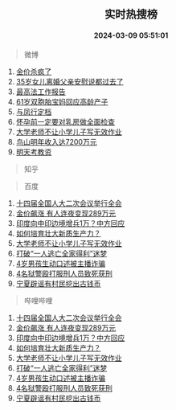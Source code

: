 <div align="center"><h2>实时热搜榜</h2><h4>2024-03-09 05:51:01</h4></div>

> 微博  

1. [金价杀疯了](https://s.weibo.com/weibo?q=%23%E9%87%91%E4%BB%B7%E6%9D%80%E7%96%AF%E4%BA%86%23&t=31&band_rank=1&Refer=top)<br />
2. [35岁女儿离婚父亲安慰说都过去了](https://s.weibo.com/weibo?q=%2335%E5%B2%81%E5%A5%B3%E5%84%BF%E7%A6%BB%E5%A9%9A%E7%88%B6%E4%BA%B2%E5%AE%89%E6%85%B0%E8%AF%B4%E9%83%BD%E8%BF%87%E5%8E%BB%E4%BA%86%23&t=31&band_rank=2&Refer=top)<br />
3. [最高法工作报告](https://s.weibo.com/weibo?q=%23%E6%9C%80%E9%AB%98%E6%B3%95%E5%B7%A5%E4%BD%9C%E6%8A%A5%E5%91%8A%23&t=31&band_rank=3&Refer=top)<br />
4. [61岁双胞胎宝妈回应高龄产子](https://s.weibo.com/weibo?q=%2361%E5%B2%81%E5%8F%8C%E8%83%9E%E8%83%8E%E5%AE%9D%E5%A6%88%E5%9B%9E%E5%BA%94%E9%AB%98%E9%BE%84%E4%BA%A7%E5%AD%90%23&t=31&band_rank=4&Refer=top)<br />
5. [与凤行定档](https://s.weibo.com/weibo?q=%E4%B8%8E%E5%87%A4%E8%A1%8C%E5%AE%9A%E6%A1%A3&t=31&band_rank=5&Refer=top)<br />
6. [怀孕前一定要对乳房做全面检查](https://s.weibo.com/weibo?q=%23%E6%80%80%E5%AD%95%E5%89%8D%E4%B8%80%E5%AE%9A%E8%A6%81%E5%AF%B9%E4%B9%B3%E6%88%BF%E5%81%9A%E5%85%A8%E9%9D%A2%E6%A3%80%E6%9F%A5%23&t=31&band_rank=6&Refer=top)<br />
7. [大学老师不让小学儿子写无效作业](https://s.weibo.com/weibo?q=%23%E5%A4%A7%E5%AD%A6%E8%80%81%E5%B8%88%E4%B8%8D%E8%AE%A9%E5%B0%8F%E5%AD%A6%E5%84%BF%E5%AD%90%E5%86%99%E6%97%A0%E6%95%88%E4%BD%9C%E4%B8%9A%23&t=31&band_rank=7&Refer=top)<br />
8. [鸟山明年收入达7200万元](https://s.weibo.com/weibo?q=%23%E9%B8%9F%E5%B1%B1%E6%98%8E%E5%B9%B4%E6%94%B6%E5%85%A5%E8%BE%BE7200%E4%B8%87%E5%85%83%23&t=31&band_rank=8&Refer=top)<br />
9. [明天考教资](https://s.weibo.com/weibo?q=%E6%98%8E%E5%A4%A9%E8%80%83%E6%95%99%E8%B5%84&t=31&band_rank=9&Refer=top)<br />

> 知乎  


> 百度  

1. [十四届全国人大二次会议举行全会](https://www.baidu.com/s?wd=%E5%8D%81%E5%9B%9B%E5%B1%8A%E5%85%A8%E5%9B%BD%E4%BA%BA%E5%A4%A7%E4%BA%8C%E6%AC%A1%E4%BC%9A%E8%AE%AE%E4%B8%BE%E8%A1%8C%E5%85%A8%E4%BC%9A&sa=fyb_news&rsv_dl=fyb_news)<br />
2. [金价飙涨 有人连夜变现289万元](https://www.baidu.com/s?wd=%E9%87%91%E4%BB%B7%E9%A3%99%E6%B6%A8+%E6%9C%89%E4%BA%BA%E8%BF%9E%E5%A4%9C%E5%8F%98%E7%8E%B0289%E4%B8%87%E5%85%83&sa=fyb_news&rsv_dl=fyb_news)<br />
3. [印度向中印边境增兵1万？中方回应](https://www.baidu.com/s?wd=%E5%8D%B0%E5%BA%A6%E5%90%91%E4%B8%AD%E5%8D%B0%E8%BE%B9%E5%A2%83%E5%A2%9E%E5%85%B51%E4%B8%87%EF%BC%9F%E4%B8%AD%E6%96%B9%E5%9B%9E%E5%BA%94&sa=fyb_news&rsv_dl=fyb_news)<br />
4. [如何培育壮大新质生产力？](https://www.baidu.com/s?wd=%E5%A6%82%E4%BD%95%E5%9F%B9%E8%82%B2%E5%A3%AE%E5%A4%A7%E6%96%B0%E8%B4%A8%E7%94%9F%E4%BA%A7%E5%8A%9B%EF%BC%9F&sa=fyb_news&rsv_dl=fyb_news)<br />
5. [大学老师不让小学儿子写无效作业](https://www.baidu.com/s?wd=%E5%A4%A7%E5%AD%A6%E8%80%81%E5%B8%88%E4%B8%8D%E8%AE%A9%E5%B0%8F%E5%AD%A6%E5%84%BF%E5%AD%90%E5%86%99%E6%97%A0%E6%95%88%E4%BD%9C%E4%B8%9A&sa=fyb_news&rsv_dl=fyb_news)<br />
6. [打破“一人逃亡全家得利”迷梦](https://www.baidu.com/s?wd=%E6%89%93%E7%A0%B4%E2%80%9C%E4%B8%80%E4%BA%BA%E9%80%83%E4%BA%A1%E5%85%A8%E5%AE%B6%E5%BE%97%E5%88%A9%E2%80%9D%E8%BF%B7%E6%A2%A6&sa=fyb_news&rsv_dl=fyb_news)<br />
7. [4岁男孩生动口述被主播诈骗](https://www.baidu.com/s?wd=4%E5%B2%81%E7%94%B7%E5%AD%A9%E7%94%9F%E5%8A%A8%E5%8F%A3%E8%BF%B0%E8%A2%AB%E4%B8%BB%E6%92%AD%E8%AF%88%E9%AA%97&sa=fyb_news&rsv_dl=fyb_news)<br />
8. [4名狱警殴打服刑人员致死获刑](https://www.baidu.com/s?wd=4%E5%90%8D%E7%8B%B1%E8%AD%A6%E6%AE%B4%E6%89%93%E6%9C%8D%E5%88%91%E4%BA%BA%E5%91%98%E8%87%B4%E6%AD%BB%E8%8E%B7%E5%88%91&sa=fyb_news&rsv_dl=fyb_news)<br />
9. [宁夏辟谣有村民挖出古钱币](https://www.baidu.com/s?wd=%E5%AE%81%E5%A4%8F%E8%BE%9F%E8%B0%A3%E6%9C%89%E6%9D%91%E6%B0%91%E6%8C%96%E5%87%BA%E5%8F%A4%E9%92%B1%E5%B8%81&sa=fyb_news&rsv_dl=fyb_news)<br />

> 哔哩哔哩  

1. [十四届全国人大二次会议举行全会](https://www.baidu.com/s?wd=%E5%8D%81%E5%9B%9B%E5%B1%8A%E5%85%A8%E5%9B%BD%E4%BA%BA%E5%A4%A7%E4%BA%8C%E6%AC%A1%E4%BC%9A%E8%AE%AE%E4%B8%BE%E8%A1%8C%E5%85%A8%E4%BC%9A&sa=fyb_news&rsv_dl=fyb_news)<br />
2. [金价飙涨 有人连夜变现289万元](https://www.baidu.com/s?wd=%E9%87%91%E4%BB%B7%E9%A3%99%E6%B6%A8+%E6%9C%89%E4%BA%BA%E8%BF%9E%E5%A4%9C%E5%8F%98%E7%8E%B0289%E4%B8%87%E5%85%83&sa=fyb_news&rsv_dl=fyb_news)<br />
3. [印度向中印边境增兵1万？中方回应](https://www.baidu.com/s?wd=%E5%8D%B0%E5%BA%A6%E5%90%91%E4%B8%AD%E5%8D%B0%E8%BE%B9%E5%A2%83%E5%A2%9E%E5%85%B51%E4%B8%87%EF%BC%9F%E4%B8%AD%E6%96%B9%E5%9B%9E%E5%BA%94&sa=fyb_news&rsv_dl=fyb_news)<br />
4. [如何培育壮大新质生产力？](https://www.baidu.com/s?wd=%E5%A6%82%E4%BD%95%E5%9F%B9%E8%82%B2%E5%A3%AE%E5%A4%A7%E6%96%B0%E8%B4%A8%E7%94%9F%E4%BA%A7%E5%8A%9B%EF%BC%9F&sa=fyb_news&rsv_dl=fyb_news)<br />
5. [大学老师不让小学儿子写无效作业](https://www.baidu.com/s?wd=%E5%A4%A7%E5%AD%A6%E8%80%81%E5%B8%88%E4%B8%8D%E8%AE%A9%E5%B0%8F%E5%AD%A6%E5%84%BF%E5%AD%90%E5%86%99%E6%97%A0%E6%95%88%E4%BD%9C%E4%B8%9A&sa=fyb_news&rsv_dl=fyb_news)<br />
6. [打破“一人逃亡全家得利”迷梦](https://www.baidu.com/s?wd=%E6%89%93%E7%A0%B4%E2%80%9C%E4%B8%80%E4%BA%BA%E9%80%83%E4%BA%A1%E5%85%A8%E5%AE%B6%E5%BE%97%E5%88%A9%E2%80%9D%E8%BF%B7%E6%A2%A6&sa=fyb_news&rsv_dl=fyb_news)<br />
7. [4岁男孩生动口述被主播诈骗](https://www.baidu.com/s?wd=4%E5%B2%81%E7%94%B7%E5%AD%A9%E7%94%9F%E5%8A%A8%E5%8F%A3%E8%BF%B0%E8%A2%AB%E4%B8%BB%E6%92%AD%E8%AF%88%E9%AA%97&sa=fyb_news&rsv_dl=fyb_news)<br />
8. [4名狱警殴打服刑人员致死获刑](https://www.baidu.com/s?wd=4%E5%90%8D%E7%8B%B1%E8%AD%A6%E6%AE%B4%E6%89%93%E6%9C%8D%E5%88%91%E4%BA%BA%E5%91%98%E8%87%B4%E6%AD%BB%E8%8E%B7%E5%88%91&sa=fyb_news&rsv_dl=fyb_news)<br />
9. [宁夏辟谣有村民挖出古钱币](https://www.baidu.com/s?wd=%E5%AE%81%E5%A4%8F%E8%BE%9F%E8%B0%A3%E6%9C%89%E6%9D%91%E6%B0%91%E6%8C%96%E5%87%BA%E5%8F%A4%E9%92%B1%E5%B8%81&sa=fyb_news&rsv_dl=fyb_news)<br />
